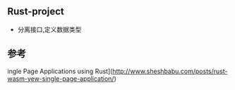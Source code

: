 ##  Rust-project

*  分离接口,定义数据类型

## 参考
ingle Page Applications using Rust](http://www.sheshbabu.com/posts/rust-wasm-yew-single-page-application/)